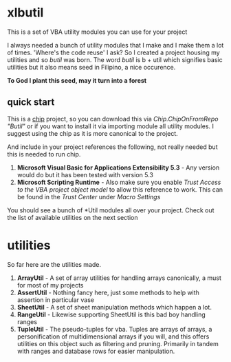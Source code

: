 xlbutil
=====

This is a set of VBA utility modules you can use for your project

I always needed a bunch of utility modules that I make and I make them a lot of times. 'Where's the code reuse' I ask? So I created a project housing my utilities and so *butil* was born. The word *butil* is b + util which signifies basic utilities but it also means seed in Filipino, a nice occurence.

**To God I plant this seed, may it turn into a forest**

quick start
-----------

This is a <a href="https://github.com/FrancisMurillo/xlchip">chip</a> project, so you can download this via *Chip.ChipOnFromRepo "Butil"* or if you want to install it via importing module all utility modules. I suggest using the chip as it is more canonical to the project.

And include in your project references the following, not really needed but this is needed to run chip.

1. **Microsoft Visual Basic for Applications Extensibility 5.3** - Any version would do but it has been tested with version 5.3
2. **Microsoft Scripting Runtime** - Also make sure you enable *Trust Access to the VBA project object model* to allow this reference to work. This can be found in the *Trust Center* under *Macro Settings*

You should see a bunch of *Util modules all over your project. Check out the list of available utilities on the next section

utilities
====

So far here are the utilities made.

1. **ArrayUtil** - A set of array utilities for handling arrays canonically, a must for most of my projects
2. **AssertUtil** - Nothing fancy here, just some methods to help with assertion in particular vase 
3. **SheetUtil** - A set of sheet manipulation methods which happen a lot.
4. **RangeUtil** - Likewise supporting SheetUtil is this bad boy handling ranges
5. **TupleUtil** - The pseudo-tuples for vba. Tuples are arrays of arrays, a personification of multidimensional arrays if you will, and this offers utilities on this object such as filtering and pruning. Primarily in tandem with ranges and database rows for easier manipulation. 
